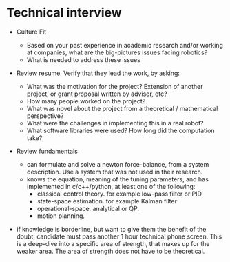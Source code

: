 # Technical interview
 * Culture Fit
   * Based on your past experience in academic research and/or working at companies, what are the big-pictures issues facing robotics?
   * What is needed to address these issues

 * Review resume. Verify that they lead the work, by asking:
   * What was the motivation for the project? Extension of another project, or grant proposal written by advisor, etc?
   * How many people worked on the project? 
   * What was novel about the project from a theoretical / mathematical perspective?
   * What were the challenges in implementing this in a real robot?
   * What software libraries were used? How long did the computation take?

 * Review fundamentals
   * can formulate and solve a newton force-balance, from a system description. Use a system that was not used in their research.
   * knows the equation, meaning of the tuning parameters, and has implemented in c/c++/python, at least one of the following:
     * classical control theory. for example low-pass filter or PID
     * state-space estimation. for example Kalman filter
     * operational-space. analytical or QP.
     * motion planning.
 * if knowledge is borderline, but want to give them the benefit of the doubt, candidate must pass another 1 hour technical phone screen. This is a deep-dive into a specific area of strength, that makes up for the weaker area. The area of strength does not have to be theoretical.

